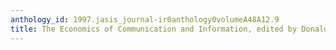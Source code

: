 ```yaml
---
anthology_id: 1997.jasis_journal-ir0anthology0volumeA48A12.9
title: The Economics of Communication and Information, edited by Donald M. Lamberton
---
```

